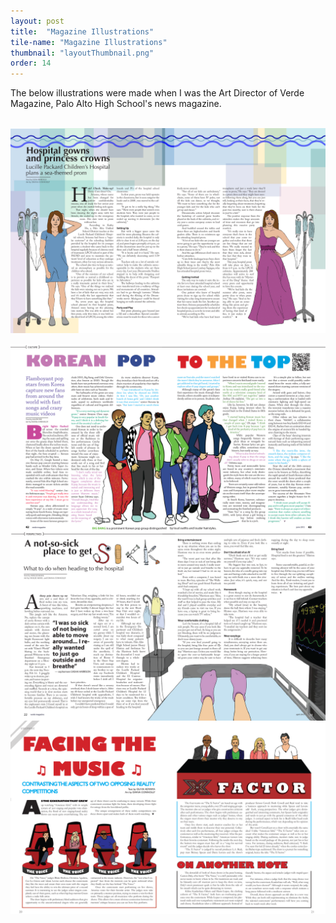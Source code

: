```yaml
---
layout: post
title:  "Magazine Illustrations"
tile-name: "Magazine Illustrations"
thumbnail: "layoutThumbnail.png"
order: 14
---
```


The below illustrations were made when I was the Art Director of Verde Magazine, Palo Alto High School's news magazine.

<br>

<div class="row">

  <div class="small-12 medium-8 large-8 columns">
    <img src="/img/verde/hospital.png" alt="Hero Image">
  </div>
  
</div>
<br>

<div class="row">

  <div class="small-12 medium-8 large-8 columns">
    <img src="/img/verde/kpop.png" alt="Hero Image">
  </div>
  
</div>


<div class="row verticalSpace">

  <div class="small-12 medium-8 large-8 columns">
    <img src="/img/verde/sick.png" alt="Hero Image">
  </div>
  
</div>


<div class="row verticalSpace">

  <div class="small-12 medium-8 large-8 columns">
    <img src="/img/verde/xfactor.png" alt="Hero Image">
  </div>

</div>
